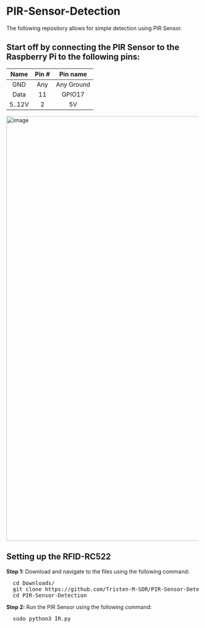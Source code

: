 # PIR-Sensor-Detection
The following repository allows for simple detection using PIR Sensor.

## Start off by connecting the PIR Sensor to the Raspberry Pi to the following pins:

| Name | Pin # | Pin name   |
|:------:|:-------:|:------------:|
| GND    | Any     |  Any Ground  |
| Data   | 11      | GPIO17     |
| 5..12V | 2       | 5V         |



<img width="1772" height="1112" alt="image" src="https://github.com/user-attachments/assets/fe87ea9f-f590-4bff-9e3e-26b6392bb6bb" />

## Setting up the RFID-RC522

**Step 1:** Download and navigate to the files using the following command:
<pre>
  cd Downloads/
  git clone https://github.com/Tristen-M-SDR/PIR-Sensor-Detection
  cd PIR-Sensor-Detection
</pre>

**Step 2:** Run the PIR Sensor using the following command:

<pre>
  sudo python3 IR.py
</pre>
